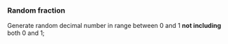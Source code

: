 ### Random fraction

Generate random decimal number in range between 0 and 1 **not including** both 0 and 1;
